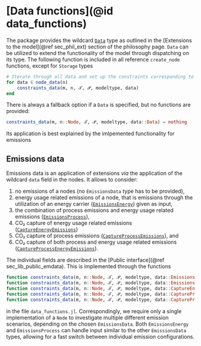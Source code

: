 # [Data functions](@id data_functions)

The package provides the wildcard [`Data`](@ref) type as outlined in the [Extensions to the model](@ref sec_phil_ext) section of the philosophy page.
`Data` can be utilized to extend the functionality of the model through dispatching on its type.
The following function is included in all reference `create_node` functions, except for `Storage` types

```julia
# Iterate through all data and set up the constraints corresponding to the data
for data ∈ node_data(n)
    constraints_data(m, n, 𝒯, 𝒫, modeltype, data)
end
```

There is always a fallback option if a `Data` is specified, but no functions are provided:

```julia
constraints_data(m, n::Node, 𝒯, 𝒫, modeltype, data::Data) = nothing
```

Its application is best explained by the imlpemented functionality for emissions

## Emissions data

Emissions data is an application of extensions _via_ the application of the wildcard `data` field in the nodes.
It allows to consider:

1. no emissions of a nodes (no `EmissionsData` type has to be provided),
2. energy usage related emissions of a node, that is emissions through the utilization of an energy carrier ([`EmissionsEnergy`](@ref)) given as input,
3. the combination of process emissions and energy usage related emissions ([`EmissionsProcess`](@ref)),
4. CO₂ capture of energy usage related emissions ([`CaptureEnergyEmissions`](@ref))
5. CO₂ capture of process emissions ([`CaptureProcessEmissions`](@ref)), and 
6. CO₂ capture of both process and energy usage related emissions ([`CaptureProcessEnergyEmissions`](@ref)).

The individual fields are described in the [Public interface](@ref sec_lib_public_emdata).
This is implemented through the functions

```julia
function constraints_data(m, n::Node, 𝒯, 𝒫, modeltype, data::EmissionsEnergy)
function constraints_data(m, n::Node, 𝒯, 𝒫, modeltype, data::EmissionsProcess)
function constraints_data(m, n::Node, 𝒯, 𝒫, modeltype, data::CaptureEnergyEmissions)
function constraints_data(m, n::Node, 𝒯, 𝒫, modeltype, data::CaptureProcessEmissions)
function constraints_data(m, n::Node, 𝒯, 𝒫, modeltype, data::CaptureProcessEnergyEmissions)
```

in the file `data_functions.jl`.
Correspondingly, we require only a single implementation of a `Node` to investigate multiple different emission scenarios, depending on the chosen `EmissionsData`.
Both `EmissionsEnergy` and `EmissionsProcess` can handle input similar to the other `EmissionsData` types, allowing for a fast switch between individual emission configurations.

